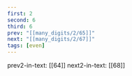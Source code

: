 ```yaml
---
first: 2
second: 6
third: 6
prev: "[[many_digits/2/65]]"
next: "[[many_digits/2/67]]"
tags: [even]
---
```

prev2-in-text: [[64]]
next2-in-text: [[68]]
